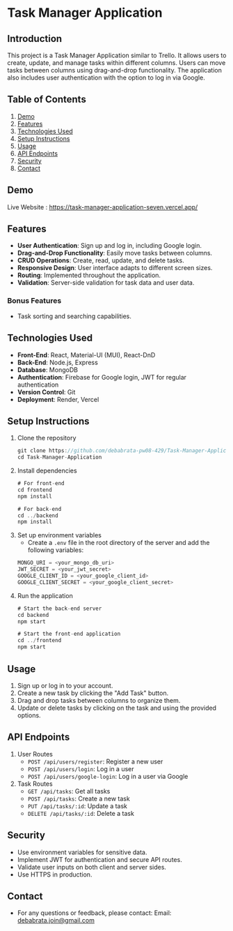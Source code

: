 # Task Manager Application

## Introduction
This project is a Task Manager Application similar to Trello. It allows users to create, update, and manage tasks within different columns. Users can move tasks between columns using drag-and-drop functionality. The application also includes user authentication with the option to log in via Google.

## Table of Contents
1. [Demo](#demo)
2. [Features](#features)
3. [Technologies Used](#technologies-used)
4. [Setup Instructions](#setup-instructions)
5. [Usage](#usage)
6. [API Endpoints](#api-endpoints)
7.  [Security](#security)
8. [Contact](#contact)

## Demo
 Live Website : https://task-manager-application-seven.vercel.app/


## Features
- **User Authentication**: Sign up and log in, including Google login.
- **Drag-and-Drop Functionality**: Easily move tasks between columns.
- **CRUD Operations**: Create, read, update, and delete tasks.
- **Responsive Design**: User interface adapts to different screen sizes.
- **Routing**: Implemented throughout the application.
- **Validation**: Server-side validation for task data and user data.

### Bonus Features
- Task sorting and searching capabilities.

## Technologies Used
- **Front-End**: React, Material-UI (MUI), React-DnD
- **Back-End**: Node.js, Express
- **Database**: MongoDB
- **Authentication**: Firebase for Google login, JWT for regular authentication
- **Version Control**: Git
- **Deployment**: Render, Vercel

## Setup Instructions
1. Clone the repository
    ```javascript
    git clone https://github.com/debabrata-pw08-429/Task-Manager-Application.git
    cd Task-Manager-Application
    ```
2. Install dependencies
    ```javascript
    # For front-end
    cd frontend
    npm install
    
    # For back-end
    cd ../backend
    npm install
    ```
3. Set up environment variables
   - Create a `.env` file in the root directory of the server and add the following variables:
    ```javascript
    MONGO_URI = <your_mongo_db_uri>
    JWT_SECRET = <your_jwt_secret>
    GOOGLE_CLIENT_ID = <your_google_client_id>
    GOOGLE_CLIENT_SECRET = <your_google_client_secret>
    ```
4. Run the application
    ```javascript
    # Start the back-end server
    cd backend
    npm start
    
    # Start the front-end application
    cd ../frontend
    npm start
    ```
## Usage
1. Sign up or log in to your account.
2. Create a new task by clicking the "Add Task" button.
3. Drag and drop tasks between columns to organize them.
4. Update or delete tasks by clicking on the task and using the provided options.

## API Endpoints
1. User Routes
   - `POST /api/users/register`: Register a new user
   - `POST /api/users/login`: Log in a user
   - `POST /api/users/google-login`: Log in a user via Google
2. Task Routes
   - `GET /api/tasks`: Get all tasks
   - `POST /api/tasks`:  Create a new task
   - `PUT /api/tasks/:id`: Update a task
   - `DELETE /api/tasks/:id`: Delete a task

## Security
- Use environment variables for sensitive data.
- Implement JWT for authentication and secure API routes.
- Validate user inputs on both client and server sides.
- Use HTTPS in production.

## Contact
- For any questions or feedback, please contact:
  Email: debabrata.join@gmail.com



